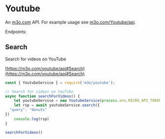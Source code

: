 # Youtube

An [m3o.com](https://m3o.com) API. For example usage see [m3o.com/Youtube/api](https://m3o.com/Youtube/api).

Endpoints:

## Search

Search for videos on YouTube


[https://m3o.com/youtube/api#Search](https://m3o.com/youtube/api#Search)

```js
const { YoutubeService } = require('m3o/youtube');

// Search for videos on YouTube
async function searchForVideos() {
	let youtubeService = new YoutubeService(process.env.MICRO_API_TOKEN)
	let rsp = await youtubeService.search({
  "query": "donuts"
})
	console.log(rsp)
}

searchForVideos()
```
